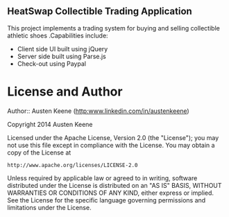 HeatSwap Collectible Trading Application
-------------------------------

This project implements a trading system for buying and selling collectible athletic shoes .Capabilities include:

 * Client side UI built using jQuery
 * Server side built using Parse.js
 * Check-out using Paypal
        
License and Author
==================

Author:: Austen Keene (<http:www.linkedin.com/in/austenkeene>)

Copyright 2014 Austen Keene 

Licensed under the Apache License, Version 2.0 (the "License");
you may not use this file except in compliance with the License.
You may obtain a copy of the License at

    http://www.apache.org/licenses/LICENSE-2.0

Unless required by applicable law or agreed to in writing, software
distributed under the License is distributed on an "AS IS" BASIS,
WITHOUT WARRANTIES OR CONDITIONS OF ANY KIND, either express or implied.
See the License for the specific language governing permissions and
limitations under the License.
